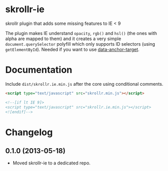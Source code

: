 skrollr-ie
==========

skrollr plugin that adds some missing features to IE < 9

The plugin makes IE understand `opacity`, `rgb()` and `hsl()` (the ones with alpha are mapped to them) and it creates a very simple `document.querySelector` polyfill which only supports ID selectors (using `getElementById`). Needed if you want to use [data-anchor-target](https://github.com/Prinzhorn/skrollr#relative-mode-or-viewport-mode).

Documentation
=====

Include `dist/skrollr.ie.min.js` after the core using conditional comments.

```html
<script type="text/javascript" src="skrollr.min.js"></script>

<!--[if lt IE 9]>
<script type="text/javascript" src="skrollr.ie.min.js"></script>
<![endif]-->
```


Changelog
====

0.1.0 (2013-05-18)
-----

* Moved skrollr-ie to a dedicated repo.
